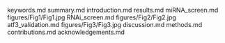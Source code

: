 keywords.md
summary.md
introduction.md
results.md
miRNA_screen.md
figures/Fig1/Fig1.jpg
RNAi_screen.md
figures/Fig2/Fig2.jpg
atf3_validation.md
figures/Fig3/Fig3.jpg
discussion.md
methods.md
contributions.md
acknowledgements.md